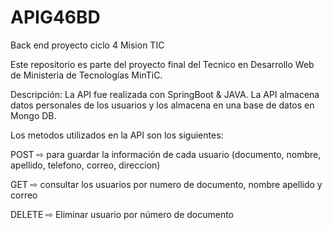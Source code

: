 # APIG46BD
Back end proyecto ciclo 4 Mision TIC

Este repositorio es parte del proyecto final del Tecnico en Desarrollo Web de Ministeria de Tecnologías MinTiC.

Descripción:
La API fue realizada con SpringBoot & JAVA. La API almacena datos personales de los usuarios y los almacena en una base de datos en Mongo DB.

Los metodos utilizados en la API son los siguientes:

POST  ⇨ para guardar la información de cada usuario (documento, nombre, apellido, telefono, correo, direccion)


GET ⇨ consultar los usuarios por numero de documento, nombre apellido y correo


DELETE ⇨ Eliminar usuario por número de documento




